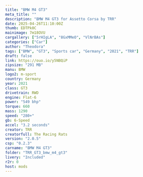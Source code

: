 ```yaml
---
title: "BMW M4 GT3"
meta_title: ""
description: "BMW M4 GT3 for Assetto Corsa by TRR"
date: 2025-04-26T11:10:00Z
thumb: EDTPk0C
mainimage: 7m18OVU
cargallery: ["5rHIgLA", "8GxMMeO", "VlNrBAs"]
categories: ["Car"]
author: "Theodora"
tags: ["BMW", "GT3", "Sports car", "Germany", "2021", "TRR"]
draft: false
link: https://ouo.io/y5NBQiP
zipsize: "291 MB"
manu: BMW
logo2: m-sport
country: Germany
year: 2021
class: GT3
drivetrain: RWD
engine: Flat-6
power: "549 bhp"
torque: 660
mass: 1290
speed: "280+"
gb: 6-Speed
accel: "3.2 seconds"
creator: TRR
creatorfull: The Racing Rats
version: "2.0.5"
csp: "0.2.3"
carname: "BMW M4 GT3"
folder: "TRR_GT3_bmw_m4_gt3"
livery: "Included"
r2r: 0
host: mods
---
```


